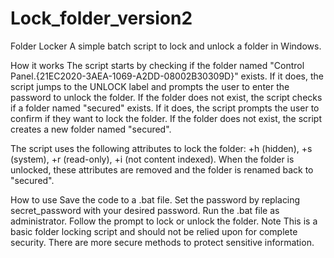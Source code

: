 # Lock_folder_version2
Folder Locker
A simple batch script to lock and unlock a folder in Windows.

How it works
The script starts by checking if the folder named "Control Panel.{21EC2020-3AEA-1069-A2DD-08002B30309D}" exists. If it does, the script jumps to the UNLOCK label and prompts the user to enter the password to unlock the folder. If the folder does not exist, the script checks if a folder named "secured" exists. If it does, the script prompts the user to confirm if they want to lock the folder. If the folder does not exist, the script creates a new folder named "secured".

The script uses the following attributes to lock the folder: +h (hidden), +s (system), +r (read-only), +i (not content indexed). When the folder is unlocked, these attributes are removed and the folder is renamed back to "secured".

How to use
Save the code to a .bat file.
Set the password by replacing secret_password with your desired password.
Run the .bat file as administrator.
Follow the prompt to lock or unlock the folder.
Note
This is a basic folder locking script and should not be relied upon for complete security. There are more secure methods to protect sensitive information.
